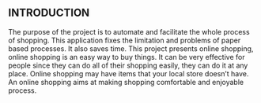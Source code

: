 ## INTRODUCTION

The purpose of the project is to automate and facilitate the whole process of shopping. This application fixes the limitation and problems of paper based processes. It also saves time.
This project presents online shopping, online shopping is an easy way to buy things. It can be very effective for people since they can do all of their shopping easily, they can do it at any place. Online  shopping may have items that your local  store doesn’t have. An online shopping aims at making shopping comfortable and enjoyable process.

